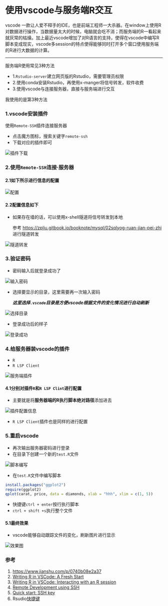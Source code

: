 # 使用vscode与服务端R交互



vscode 一款让人爱不释手的IDE，也是前端工程师一大杀器。在window上使用R对数据进行操作，当数据量太大的时候，电脑就会吃不消；而服务端的R一看起来就灰常的枯燥。加上最近vscode增加了对R语言的支持，使得在vscode中编写R脚本变成现实，vscode多session的特点使得能够同时打开多个窗口使用服务端的R进行大数据的计算。

***

服务端R使用常见3种方法

+ 1.`Rstudio-server`建立网页版的Rstudio，需要管理员权限
+ 2.使用conda安装Rstudio，再使用x-manger将信号转发，软件收费
+ 3.使用vscode与连接服务器，直接与服务端进行交互

我使用的是第3种方法

### 1.vscode安装插件

使用`Remote-SSH`插件连接服务器

+ 点击魔方图标，搜索关键字`remote-ssh`
+ 下载对应的插件即可

![插件下载](https://43423.oss-cn-beijing.aliyuncs.com/img/20200322221334.png)

### 2.使用`Remote-SSH`连接·服务器

#### 2.1如下所示进行信息的配置

![配置](https://43423.oss-cn-beijing.aliyuncs.com/img/20200322221557.png)



#### 2.2配置信息如下

+ 如果存在墙的话，可以使用x-shell隧道将信号转发到本地

  参考 https://zpliu.gitbook.io/booknote/mysql/02sqlyog-ruan-jian-pei-zhi 进行隧道转发
  

![隧道转发](https://43423.oss-cn-beijing.aliyuncs.com/img/20200322221722.png)



### 3.验证密码

+ 密码输入后就登录成功了

![输入密码](https://43423.oss-cn-beijing.aliyuncs.com/img/20200322221756.png)

+ 选择要显示的目录，这里需要再一次输入密码

  ***这里选择`.vscode`目录是方便vscode根据文件的变化情况进行自动刷新***

![选择目录](https://43423.oss-cn-beijing.aliyuncs.com/img/20200322221818.png)


+ 登录成功后的样子

![登录成功](https://43423.oss-cn-beijing.aliyuncs.com/img/20200322221837.png)



### 4.给服务器装vscode的插件

+ `R`
+ `R LSP Client`

![服务端插件](https://43423.oss-cn-beijing.aliyuncs.com/img/20200322221903.png)

#### 4.1分别对插件`R`和`R LSP Clint`进行配置

+ 主要就是将**服务器端的R执行脚本绝对路径**添加进去

![插件配置信息](https://43423.oss-cn-beijing.aliyuncs.com/img/20200322221921.png)

+ `R LSP Client`插件也是同样的进行配置

### 5.重启vscode

+ 再次输出服务器密码进行登录
+ 在目录下创建一个新的`test.R`文件

![脚本编写](https://43423.oss-cn-beijing.aliyuncs.com/img/20200322221943.png)

+  在`test.R`文件中编写脚本

  ```R
  install.packages("ggplot2")
  require(ggplot2)
  qplot(carat, price, data = diamonds, xlab = "hhh", xlim = c(1, 5))
  ```

+ 快捷键`ctrl + enter`按行执行脚本
+ `ctrl + shift +s`执行整个文件

#### 5.1最终效果

+ vscode能够自动跟踪文件的变化，刷新图片进行显示

![效果图](https://43423.oss-cn-beijing.aliyuncs.com/img/20200322222001.png)



### 参考

1.  https://www.jianshu.com/p/0740b08e2a37 
2. [Writing R in VSCode: A Fresh Start](https://links.jianshu.com/go?to=https%3A%2F%2Frenkun.me%2F2019%2F12%2F11%2Fwriting-r-in-vscode-a-fresh-start%2F)
3. [Writing R in VSCode: Interacting with an R session](https://links.jianshu.com/go?to=https%3A%2F%2Frenkun.me%2F2019%2F12%2F26%2Fwriting-r-in-vscode-interacting-with-an-r-session%2F)
4. [Remote Development using SSH](https://links.jianshu.com/go?to=https%3A%2F%2Fcode.visualstudio.com%2Fdocs%2Fremote%2Fssh)
5. [Quick start: SSH key](https://links.jianshu.com/go?to=https%3A%2F%2Fcode.visualstudio.com%2Fdocs%2Fremote%2Ftroubleshooting%23_quick-start-ssh-key)
6.  Rsudio[快捷键](https://www.jianshu.com/p/5b69c84f2bf6) 